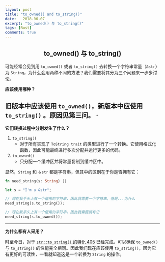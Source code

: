 ```yaml
---
layout: post
title: "to_owned() and to_string()"
date:   2018-06-07
excerpt: "to_owned() 与 to_string()"
tags: [Rust]
comments: true
---
```


<center><h2>to_owned() 与 to_string()</h2></center>

<!--more-->

可能经常会见到用 `to_owned()` 或者 `to_string()` 去转换一个字符串常量（`&str`）为 `String`，为什么会用两种不同的方法？我们需要将其分为三个问题来一步步讨论。

**应该使用哪种？**

旧版本中应该使用 `to_owned()`，新版本中应使用 `to_string()` 。原因见第三问。
·
---

**它们转换过程中分别发生了什么？**

1. `to_string()` 
   - 对于所有实现了 `ToString trait` 的类型进行了一个转换。它使用格式化函数，因此可能最终进行多次分配并运行更多的代码。
2. `to_owned()`
   - 只分配一个缓冲区并将常量复制到缓冲区中。

显然，`String` 和 `＆str` 都是字符串，但其中的区别在于你是否拥有它：

```rust
fn need_string(s: String) {}

let s = "I'm a &str";

// 现在我手头上有一个借用的字符串，因此我需要一个字符串，但是...为什么
need_string(s.to_string());

// 现在我手头上有一个借用的字符串，因此我需要拥有它
need_string(s.to_owned());

```

---

**为什么都有人采用？**

时至今日，对于 [`str::to_string()` 的特化 405](https://github.com/rust-lang/rust/pull/32586) 已经完成。可以确保 `to_owned()` 与 `to_string()` 的性能完全相同。因此我们现在应该使用 `to_string()`，因为它有更好的可读性，一看就知道这是一个转换为 `String` 的操作。